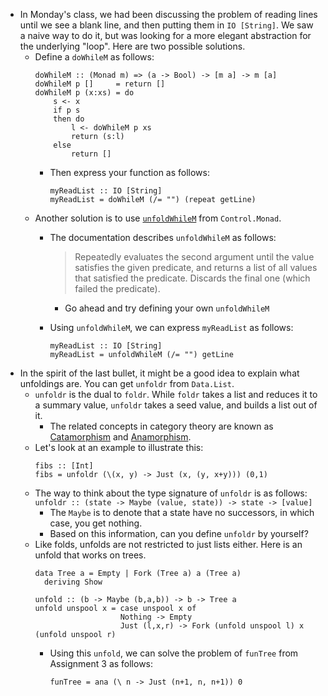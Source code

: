 * In Monday's class, we had been discussing the problem of reading lines until we see a blank line, and then putting them in `IO [String]`. We saw a naive way to do it, but was looking for a more elegant abstraction for the underlying "loop". Here are two possible solutions.
  * Define a `doWhileM` as follows:
    ```
    doWhileM :: (Monad m) => (a -> Bool) -> [m a] -> m [a]
    doWhileM p []     = return []
    doWhileM p (x:xs) = do
        s <- x
        if p s
        then do
            l <- doWhileM p xs
            return (s:l)
        else
            return []
    ```
      * Then express your function as follows:
        ```        
        myReadList :: IO [String]
        myReadList = doWhileM (/= "") (repeat getLine)
        ```
  * Another solution is to use [`unfoldWhileM`](http://hackage.haskell.org/package/monad-loops-0.4.3/docs/Control-Monad-Loops.html#v:unfoldWhileM) from `Control.Monad`.
    * The documentation describes `unfoldWhileM` as follows:
      > Repeatedly evaluates the second argument until the value satisfies the given predicate, and returns a list of all values that satisfied the predicate. Discards the final one (which failed the predicate).

        * Go ahead and try defining your own `unfoldWhileM`
    * Using `unfoldWhileM`, we can express `myReadList` as follows:
      ```
      myReadList :: IO [String]
      myReadList = unfoldWhileM (/= "") getLine
      ```
* In the spirit of the last bullet, it might be a good idea to explain what unfoldings are. You can get `unfoldr` from `Data.List`.
  * `unfoldr` is the dual to `foldr`. While `foldr` takes a list and reduces it to a summary value, `unfoldr` takes a seed value, and builds a list out of it.
    * The related concepts in category theory are known as [Catamorphism](https://en.wikipedia.org/wiki/Catamorphism) and [Anamorphism](https://en.wikipedia.org/wiki/Anamorphism).
  * Let's look at an example to illustrate this:
    ```
    fibs :: [Int]
    fibs = unfoldr (\(x, y) -> Just (x, (y, x+y))) (0,1)
    ```
  * The way to think about the type signature of `unfoldr` is as follows:
    `unfoldr :: (state -> Maybe (value, state)) -> state -> [value]`
    * The `Maybe` is to denote that a state have no successors, in which case, you get nothing.
    * Based on this information, can you define `unfoldr` by yourself?
  * Like folds, unfolds are not restricted to just lists either. Here is an unfold that works on trees.
    ```
    data Tree a = Empty | Fork (Tree a) a (Tree a)
      deriving Show

    unfold :: (b -> Maybe (b,a,b)) -> b -> Tree a
    unfold unspool x = case unspool x of
                       Nothing -> Empty
                       Just (l,x,r) -> Fork (unfold unspool l) x (unfold unspool r)
    ```
    * Using this `unfold`, we can solve the problem of `funTree` from Assignment 3 as follows:
      ```
      funTree = ana (\ n -> Just (n+1, n, n+1)) 0
      ```
